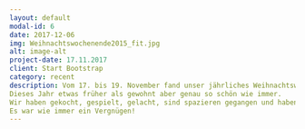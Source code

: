 ```yaml
---
layout: default
modal-id: 6
date: 2017-12-06
img: Weihnachtswochenende2015_fit.jpg
alt: image-alt
project-date: 17.11.2017
client: Start Bootstrap
category: recent
description: Vom 17. bis 19. November fand unser jährliches Weihnachtswochenende in Haus Agatha statt.
Dieses Jahr etwas früher als gewohnt aber genau so schön wie immer.
Wir haben gekocht, gespielt, gelacht, sind spazieren gegangen und haben am Samstag einen Gottesdienst gefeiert.
Es war wie immer ein Vergnügen! 
---
```

